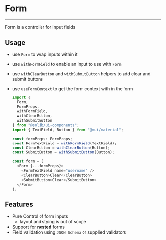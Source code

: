 # Form

---

Form is a controller for input fields

## Usage

- use `Form` to wrap inputs within it
- use `withFormField` to enable an input to use with `Form`
- use `withClearButton` and `withSubmitButton` helpers to add clear and submit buttons
- use `useFormContext` to get the form context with in the form

  ```typescript
  import {
    Form,
    FormProps,
    withFormField,
    withClearButton,
    withSubmitButton
  } from "@solib/ui-components";
  import { TextField, Button } from "@mui/material";

  const formProps: FormProps;
  const FormTextField = withFormField(TextField);
  const ClearButton = withClearButton(Button);
  const SubmitButton = withSubmitButton(Button);

  const form = (
    <Form {...formProps}>
      <FormTextField name="username" />
      <ClearButton>Clear</ClearButton>
      <SubmitButton>Clear</SubmitButton>
    </Form>
  );
  ```

## Features

- Pure Control of form inputs
  - layout and stying is out of scope
- Support for **nested** forms
- Field validation using `JSON Schema` or supplied validators
